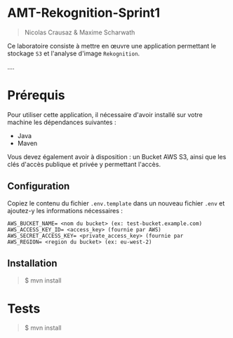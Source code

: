 # AMT-Rekognition-Sprint1

> Nicolas Crausaz & Maxime Scharwath

Ce laboratoire consiste à mettre en œuvre une application permettant le stockage `S3` et l'analyse d'image `Rekognition`.

....

# Prérequis

Pour utiliser cette application, il nécessaire d'avoir installé sur votre machine les dépendances suivantes :

- Java
- Maven

Vous devez également avoir à disposition : un Bucket AWS S3, 
ainsi que les clés d'accès publique et privée y permettant l'accès.

## Configuration

Copiez le contenu du fichier `.env.template` dans un nouveau fichier `.env` et ajoutez-y les informations nécessaires :

```
AWS_BUCKET_NAME= <nom du bucket> (ex: test-bucket.example.com)
AWS_ACCESS_KEY_ID= <access_key> (fournie par AWS)
AWS_SECRET_ACCESS_KEY= <private_access_key> (fournie par 
AWS_REGION= <region du bucket> (ex: eu-west-2)
```

## Installation

> $ mvn install

# Tests

> $ mvn install

